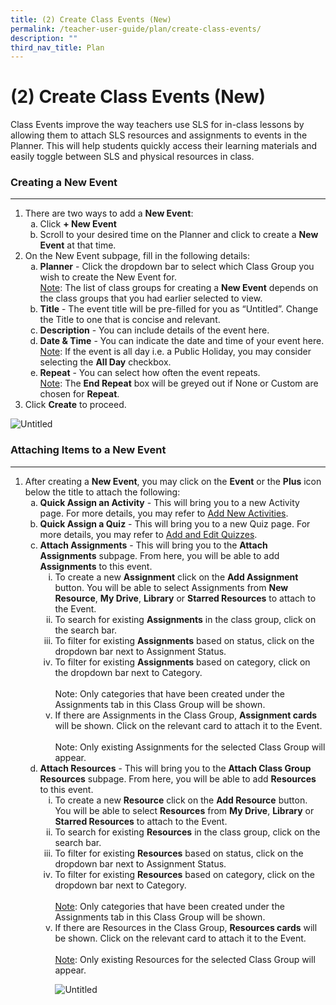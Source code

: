 ```yaml
---
title: (2) Create Class Events (New)
permalink: /teacher-user-guide/plan/create-class-events/
description: ""
third_nav_title: Plan
---
```

<h1>(2) Create Class Events (New)</h1>
<p>Class Events improve the way teachers use SLS for in-class lessons by allowing them to attach SLS resources and assignments to events in the Planner. This will help students quickly access their learning materials and easily toggle between SLS and physical resources in class.</p>
<h3>Creating a New Event</h3>
<hr>
<ol>
    <li>
        There are two ways to add a <strong>New Event</strong>:
        <ol style="list-style-type: lower-alpha;">
            <li>Click <strong>+ New Event</strong></li>
            <li>Scroll to your desired time on the Planner and click to create a <strong>New Event</strong> at that time.</li>
        </ol>
    </li>
    <li>On the New Event subpage, fill in the following details:
        <ol style="list-style-type: lower-alpha;">
            <li><strong>Planner</strong> - Click the dropdown bar to select which Class Group you wish to create the New Event for.<br><u>Note</u>: The list of class groups for creating a <strong>New Event</strong> depends on the class groups that you had earlier selected to view.</li>
            <li><strong>Title</strong> - The event title will be pre-filled for you as “Untitled”. Change the Title to one that is concise and relevant.</li>
            <li><strong>Description</strong> - You can include details of the event here.</li>
            <li><strong>Date &amp; Time</strong> - You can indicate the date and time of your event here.<br><u>Note</u>: If the event is all day i.e. a Public Holiday, you may consider selecting the <strong>All Day</strong> checkbox.</li>
					<li><strong>Repeat</strong> - You can select how often the event repeats.<br><u>Note</u>: The <strong>End Repeat</strong> box will be greyed out if None or Custom are chosen for <strong>Repeat</strong>.</li>
        </ol>
    </li>
    <li>Click <strong>Create</strong> to proceed.</li>
</ol>
<img alt="Untitled" src="https://s3-us-west-2.amazonaws.com/secure.notion-static.com/1a03bfa7-a2e0-42ce-991c-558a40f8719a/Untitled.png">

<h3>Attaching Items to a New Event</h3>

<hr>

<ol>
  <li>
    After creating a <strong>New Event</strong>, you may click on the <strong>Event</strong> or the <strong>Plus</strong> icon below the title to attach the following:
    <ol style="list-style-type: lower-alpha;">
      <li><strong>Quick Assign an Activity</strong> - This will bring you to a new Activity page. For more details, you may refer to <a href="https://www.notion.so/80583d3cf8934af6994d3655383d5c52">Add New Activities</a>.</li>
      <li><strong>Quick Assign a Quiz</strong> - This will bring you to a new Quiz page. For more details, you may refer to <a href="https://www.notion.so/b868eb6f0d6a4c378fd1bc9f4d88014a">Add and Edit Quizzes</a>.</li>
      <li><strong>Attach Assignments</strong> - This will bring you to the <strong>Attach Assignments</strong> subpage. From here, you will be able to add <strong>Assignments</strong> to this event.
        <ol style="list-style-type: lower-roman;">
          <li>To create a new <strong>Assignment</strong> click on the <strong>Add Assignment</strong> button. You will be able to select Assignments from <strong>New Resource</strong>, <strong>My Drive</strong>, <strong>Library</strong> or <strong>Starred Resources</strong> to attach to the Event.</li>
          <li>To search for existing <strong>Assignments</strong> in the class group, click on the search bar.</li>
          <li>To filter for existing <strong>Assignments</strong> based on status, click on the dropdown bar next to Assignment Status.</li>
          <li>To filter for existing <strong>Assignments</strong> based on category, click on the dropdown bar next to Category.<br><br>Note: Only categories that have been created under the Assignments tab in this Class Group will be shown.</li>
          <li>If there are Assignments in the Class Group, <strong>Assignment cards</strong> will be shown. Click on the relevant card to attach it to the Event.<br><br>Note: Only existing Assignments for the selected Class Group will appear.</li>
        </ol>
      </li>
      <li><strong>Attach Resources</strong> - This will bring you to the <strong>Attach Class Group Resources</strong> subpage. From here, you will be able to add <strong>Resources</strong> to this event.
        <ol style="list-style-type: lower-roman;">
          <li>To create a new <strong>Resource</strong> click on the <strong>Add Resource</strong> button. You will be able to select <strong>Resources</strong> from <strong>My Drive</strong>, <strong>Library</strong> or <strong>Starred Resources</strong> to attach to the Event.</li>
          <li>To search for existing <strong>Resources</strong> in the class group, click on the search bar.</li>
          <li>To filter for existing <strong>Resources</strong> based on status, click on the dropdown bar next to Assignment Status.</li>
          <li>To filter for existing <strong>Resources</strong> based on category, click on the dropdown bar next to Category.<br><br><u>Note</u>: Only categories that have been created under the Assignments tab in this Class Group will be shown.</li>
 <li>If there are Resources in the Class Group, <strong>Resources cards</strong> will be shown. Click on the relevant card to attach it to the Event. <br><br><u>Note</u>: Only existing Resources for the selected Class Group will appear.</li>
					
<img alt="Untitled" src="https://s3-us-west-2.amazonaws.com/secure.notion-static.com/1a03bfa7-a2e0-42ce-991c-558a40f8719a/Untitled.png"></ol></li></ol></li></ol>